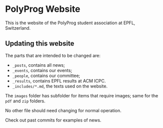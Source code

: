 # PolyProg Website

This is the website of the PolyProg student association at EPFL, Switzerland.

## Updating this website

The parts that are intended to be changed are:

- `_posts`, contains all news;
- `_events`, contains our events;
- `_people`, contains our committee;
- `_results`, contains EPFL results at ACM ICPC.
- `_includes/*.md`, the texts used on the website.

The `images` folder has subfolder for items that require images; same for the `pdf` and `zip` folders.

No other file should need changing for normal operation.

Check out past commits for examples of news.
